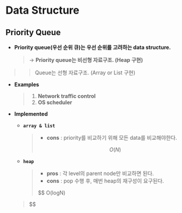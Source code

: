 # Data Structure

## Priority Queue

- **Priority queue(우선 순위 큐)는 우선 순위를 고려하는 data structure.**

  > → **Priority queue는 비선형 자료구조. (Heap 구현)**
>
  > > Queue는 선형 자료구조. (Array or List 구현)

* **Examples**

  > 1. **Network traffic control**
  > 2. **OS scheduler**
  
* **Implemented**

  * **`array & list`**

    >* **cons** : priority를 비교하기 위해 모든 data를 비교해야한다.
    >
    >$$
    >O(N)
    >$$
    > 
    
  * **`heap`**
  
    > * **pros** : 각 level의 parent node만 비교하면 된다.
    > * **cons** : pop 수행 후, 매번 heap의 재구성이 요구된다.
    >
    > $$
    > O(logN)
  > $$

